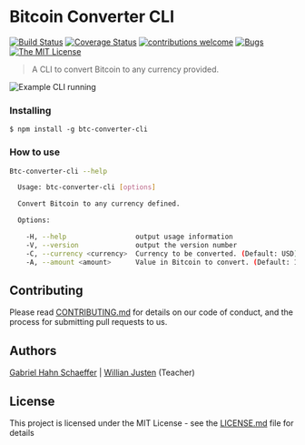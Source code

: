 # Bitcoin Converter CLI

[![Build Status](https://travis-ci.org/gabriel-hahn/btc-converter-cli.svg?branch=master)](https://travis-ci.org/gabriel-hahn/btc-converter-cli) [![Coverage Status](https://coveralls.io/repos/github/gabriel-hahn/btc-converter-cli/badge.svg?branch=master)](https://coveralls.io/github/gabriel-hahn/btc-converter-cli?branch=master) [![contributions welcome](https://img.shields.io/badge/contributions-welcome-brightgreen.svg?style=flat)](https://github.com/dwyl/esta/issues) [![Bugs](https://img.shields.io/github/issues/gabriel-hahn/btc-converter-cli/bug.svg)](https://github.com/gabriel-hahn/btc-converter-cli/issues?utf8=?&q=is%3Aissue+is%3Aopen+label%3Abug) [![The MIT License](https://img.shields.io/badge/license-MIT-blue.svg?style=flat-square)](http://opensource.org/licenses/MIT)

> A CLI to convert Bitcoin to any currency provided.

![Example CLI running](img/example.gif)

### Installing

```
$ npm install -g btc-converter-cli
```

### How to use

```sh
Btc-converter-cli --help

  Usage: btc-converter-cli [options]

  Convert Bitcoin to any currency defined.

  Options:

    -H, --help                 output usage information
    -V, --version              output the version number
    -C, --currency <currency>  Currency to be converted. (Default: USD)
    -A, --amount <amount>      Value in Bitcoin to convert. (Default: 1)
```

## Contributing

Please read [CONTRIBUTING.md](CONTRIBUTING.md) for details on our code of conduct, and the process for submitting pull requests to us.

## Authors

[Gabriel Hahn Schaeffer](https://github.com/gabriel-hahn/) | 
[Willian Justen](https://github.com/willianjusten/) (Teacher)

## License

This project is licensed under the MIT License - see the [LICENSE.md](LICENSE.md) file for details

